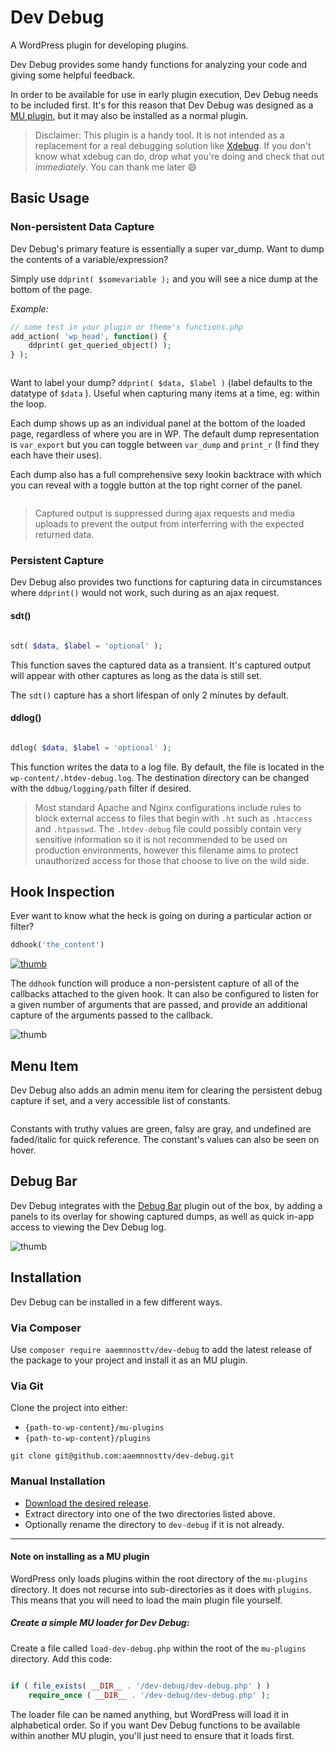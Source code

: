 Dev Debug
=========

A WordPress plugin for developing plugins.

Dev Debug provides some handy functions for analyzing your code and giving some helpful feedback.

In order to be available for use in early plugin execution, Dev Debug needs to be included first. It's for this reason that Dev Debug was designed as a [MU plugin](http://codex.wordpress.org/Must_Use_Plugins), but it may also be installed as a normal plugin.

> Disclaimer: This plugin is a handy tool. It is not intended as a replacement for a real debugging solution like [Xdebug](http://xdebug.org/).  If you don't know what xdebug can do, drop what you're doing and check that out _immediately_. 
> You can thank me later :smile:

## Basic Usage

### Non-persistent Data Capture

Dev Debug's primary feature is essentially a super var_dump.  Want to dump the contents of a variable/expression?

Simply use `ddprint( $somevariable );` and you will see a nice dump at the bottom of the page.

_Example:_
```php
// some test in your plugin or theme's functions.php
add_action( 'wp_head', function() {
	ddprint( get_queried_object() );
} );

```

<img src="http://f.cl.ly/items/0I0U342C0S213K113P3H/Image%202014-03-24%20at%2012.10.24%20PM.png" alt="">

Want to label your dump? `ddprint( $data, $label )`  (label defaults to the datatype of `$data` ). Useful when capturing many items at a time, eg: within the loop.

Each dump shows up as an individual panel at the bottom of the loaded page, regardless of where you are in WP.
The default dump representation is `var_export` but you can toggle between `var_dump` and `print_r` (I find they each have their uses).

Each dump also has a full comprehensive sexy lookin backtrace with which you can reveal with a toggle button at the top right corner of the panel.

<img src="http://cl.ly/image/0A2F3e3O0X3r/Image%202014-03-24%20at%2012.12.39%20PM.png" alt="">

> Captured output is suppressed during ajax requests and media uploads to prevent the output from interferring with the expected returned data.

### Persistent Capture

Dev Debug also provides two functions for capturing data in circumstances where `ddprint()` would not work, such during as an ajax request.

#### sdt()
```php

sdt( $data, $label = 'optional' );
```
This function saves the captured data as a transient. It's captured output will appear with other captures as long as the data is still set.

The `sdt()` capture has a short lifespan of only 2 minutes by default.

#### ddlog()
```php

ddlog( $data, $label = 'optional' );
```
This function writes the data to a log file.
By default, the file is located in the `wp-content/.htdev-debug.log`.  The destination directory can be changed with the `ddbug/logging/path` filter if desired.

> Most standard Apache and Nginx configurations include rules to block external access to files that begin with `.ht` such as `.htaccess` and `.htpasswd`.  The `.htdev-debug` file could possibly contain very sensitive information so it is not recommended to be used on production environments, however this filename aims to protect unauthorized access for those that choose to live on the wild side.

## Hook Inspection

Ever want to know what the heck is going on during a particular action or filter?

```php
ddhook('the_content')
```
[![thumb](http://f.cl.ly/items/320o0T3r3w2M0Z2J2X0c/Image%202015-05-03%20at%209.53.26%20PM.png)](http://cl.ly/image/2E192D2B0Y0A)

The `ddhook` function will produce a non-persistent capture of all of the callbacks attached to the given hook.
It can also be configured to listen for a given number of arguments that are passed, and provide an additional capture of the arguments passed to the callback.

![thumb](https://s3.amazonaws.com/f.cl.ly/items/152K1M0A1S3Y2i0G2s2R/Image%202015-05-03%20at%209.55.17%20PM.png)

## Menu Item

Dev Debug also adds an admin menu item for clearing the persistent debug capture if set, and a very accessible list of constants.

<img src="http://cl.ly/image/2a070b1A1q1n/Image%202014-03-24%20at%2012.25.01%20PM.png" alt="">  

Constants with truthy values are green, falsy are gray, and undefined are faded/italic for quick reference. The constant's values can also be seen on hover.

## Debug Bar

Dev Debug integrates with the [Debug Bar](https://wordpress.org/plugins/debug-bar/) plugin out of the box, by adding a panels to its overlay for showing captured dumps, as well as quick in-app access to viewing the Dev Debug log.

![thumb](http://f.cl.ly/items/1W1v2i1W210y3q2N272U/Image%202015-05-03%20at%209.59.22%20PM.png)

## Installation

Dev Debug can be installed in a few different ways.

### Via Composer
Use
`composer require aaemnnosttv/dev-debug`
to add the latest release of the package to your project and install it as an MU plugin.

### Via Git
Clone the project into either:

* `{path-to-wp-content}/mu-plugins`
* `{path-to-wp-content}/plugins`


`git clone git@github.com:aaemnnosttv/dev-debug.git`

### Manual Installation
* [Download the desired release](https://github.com/aaemnnosttv/dev-debug/releases).
* Extract directory into one of the two directories listed above.
* Optionally rename the directory to `dev-debug` if it is not already.

---

#### Note on installing as a MU plugin
WordPress only loads plugins within the root directory of the `mu-plugins` directory. It does not recurse into sub-directories as it does with `plugins`.
This means that you will need to load the main plugin file yourself.

##### Create a simple MU loader for Dev Debug:

Create a file called `load-dev-debug.php` within the root of the `mu-plugins` directory.
Add this code:

```php

if ( file_exists( __DIR__ . '/dev-debug/dev-debug.php' ) )
    require_once ( __DIR__ . '/dev-debug/dev-debug.php' );

```

The loader file can be named anything, but WordPress will load it in alphabetical order.  So if you want Dev Debug functions to be available within another MU plugin, you'll just need to ensure that it loads first.
